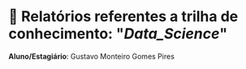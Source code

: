 # 📖 **Relatórios referentes a trilha de conhecimento:** "*Data_Science*"
 **Aluno/Estagiário**: Gustavo Monteiro Gomes Pires
